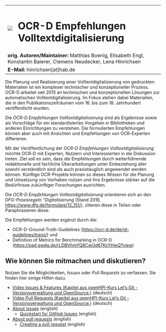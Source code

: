 

<table>
<tr style="border: none;"><td style="border: none;"><img src="https://user-images.githubusercontent.com/26142921/195867991-185c4239-a1bc-439a-ac80-82c205c9c5a5.png"/></td><td style="border: none;"><h1>OCR-D Empfehlungen Volltextdigitalisierung</h1></td></tr>
<tr><td colspan="2"><b>orig. Autoren/Maintainer:</b> Matthias Boenig, Elisabeth Engl, Konstantin Baierer, Clemens Neudecker, Lena Hinrichsen</td></tr>
<tr><td colspan="2"><b>E-Mail:</b> hinrichsen[at]hab.de</td></tr>
</table

Die Planung und Realisierung einer Volltextdigitalisierung von gedruckten Materialien ist ein komplexer technischer und konzeptioneller Prozess. OCR-D arbeitet seit 2015 an technischen und konzeptionellen Lösungen zur automatischen Volltextdigitalisierung. Im Fokus stehen dabei Materialien, die in den Publikationszeiträumen vom 16. bis zum 18. Jahrhundert veröffentlicht wurden.

Die *OCR-D Empfehlungen Volltextdigitalisierung* sind als Ergebnisse sowie als Vorschläge für ein standardisiertes Vorgehen in Bibliotheken und anderen Einrichtungen zu verstehen. Die formulierten Empfehlungen können aber auch mit Ansichten und Empfehlungen von OCR-Experten differieren.

Mit der Veröffentlichung der *OCR-D Empfehlungen Volltextdigitalisierung* möchte OCR-D mit Experten, Nutzern und Interessierten in die Diskussion treten. Ziel soll es sein, dass die Empfehlungen durch weiterführende redaktionelle und fachliche Überarbeitungen unter Einbeziehung aller sowohl verständlich sind als auch praxistauglich angewendet werden können. Künftige OCR-Projekte können so dieses Wissen für die Planung und Umsetzung von Vorhaben nutzen und ihre Ergebnisse stärker auf die Bedürfnisse zukünftiger Forschungen ausrichten.

Die *OCR-D Empfehlungen Volltextdigitalisierung* orientieren sich an den *DFG-Praxisregeln "Digitalisierung* (Stand 2016, https://www.dfg.de/formulare/12_151/), zitieren diese in Teilen oder Paraphrasieren diese.

Die Empfehlungen werden ergänzt durch die:
*	OCR-D-Ground-Truth-Guidelines (https://ocr-d.de/de/gt-guidelines/trans/) und
*	Definition of Metrics for Benchmarking in OCR-D (https://pad.gwdg.de/rLDBVhmYQ8CwOd67KcYHwQ?view)

## Wie können Sie mitmachen und diskutieren?
Nutzen Sie die Möglichkeiten, *Issues* oder *Pull Requests* zu verfassen. Sie finden hier einige Hilfen dazu.

* [Video Issues & Features (Kapitel aus openHPI-Kurs Let’s Git - Versionsverwaltung und OpenSource.)](https://open.hpi.de/courses/git2020/items/3NHYTnKXdqUA7He5k8DQ6B?locale=de) (deutsch)
* [Video Pull Requests (Kapitel aus openHPI-Kurs Let’s Git - Versionsverwaltung und OpenSource.)](https://open.hpi.de/courses/git2020/items/5BUFAVg1EwUUPYxFJo4AT6?locale=de) (deutsch)
* [About issues](https://docs.github.com/en/issues/tracking-your-work-with-issues/about-issues) (english)
  * [Quickstart for GitHub Issues](https://docs.github.com/en/issues/tracking-your-work-with-issues/quickstart) (english)
* [About pull requests](https://docs.github.com/en/pull-requests/collaborating-with-pull-requests/proposing-changes-to-your-work-with-pull-requests/about-pull-requests) (english)
  * [Creating a pull request](https://docs.github.com/en/pull-requests/collaborating-with-pull-requests/proposing-changes-to-your-work-with-pull-requests/creating-a-pull-request) (english)
